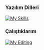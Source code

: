 ### Yazılım Dilleri

<!--
**Yarderun/Yarderun** is a ✨ _special_ ✨ repository because its `README.md` (this file) appears on your GitHub profile.

Here are some ideas to get you started:

- 🔭 I’m currently working on ...
- 🌱 I’m currently learning ...
- 👯 I’m looking to collaborate on ...
- 🤔 I’m looking for help with ...
- 💬 Ask me about ...
- 📫 How to reach me: ...
- 😄 Pronouns: ...
- ⚡ Fun fact: ...
-->
[![My Skills](https://skillicons.dev/icons?i=python,js,html,css,cs,rubby)](https://skillicons.dev)

### Çalıştıklarım

[![My Editing](https://skillicons.dev/icons?i=discordjs,vscode)](https://skillicons.dev)
